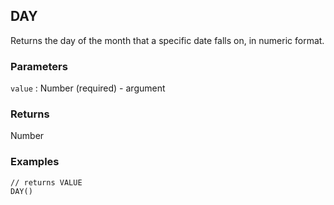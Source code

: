 ## DAY

Returns the day of the month that a specific date falls on, in numeric format.

### Parameters
`value` : Number (required) - argument

### Returns
Number

### Examples
```
// returns VALUE
DAY()
```